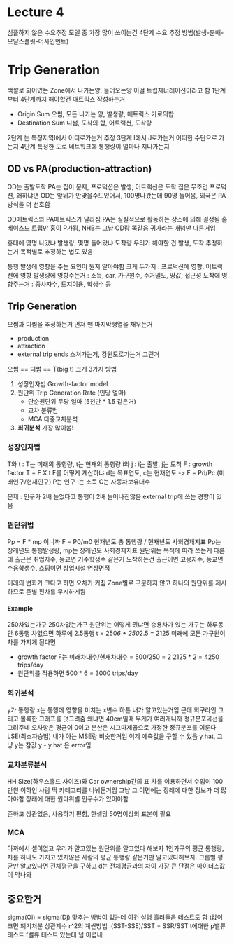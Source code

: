 # Lecture 4
심플하지 않은 수요추정 모델 중 가장 많이 쓰이는건 4단계 수요 추정 방법(발생-분배-모달스플릿-어사인먼트)

# Trip Generation
색깔로 되어있는 Zone에서 나가는양, 들어오는양 이걸 트립제너레이션이라고 함
1단계부터 4단계까지 해야할건 매트릭스 작성하는거

- Origin Sum 오썸, 모든 나가는 양, 발생량, 매트릭스 가로의합
- Destination Sum 디썸, 도착의 합, 어트랙션, 도착량

2단계 는 특정지역I에서 어디로가는거 추정
3단계 I에서 J로가는거 어떠한 수단으로 가는지
4단계 특정한 도로 네트워크에 통행량이 얼마나 지나가는지

## OD vs PA(production-attraction)
OD는 출발도착
PA는 집이 문제, 프로덕션은 발생, 어트랙션은 도착
집은 무조건 프로덕션, 왜하냐면 OD는 앞뒤가 안맞을수도있어서, 100명나갔는데 90명 들어옴, 외국은 PA방식을 더 선호함

OD매트릭스와 PA매트릭스가 달라짐
PA는 실질적으로 활동하는 장소에 의해 결정됨
홈 베이스드 트립만 홈이 P가됨, NHB는 그냥 OD랑 똑같음
귀가라는 개념만 다른거임

홍대에 몇명 나갔냐 발생량, 몇명 들어왔냐 도착량
우리가 해야할 건 발생, 도착 추정하는거
목적별로 추정하는 법도 있음

통행 발생에 영향을 주는 요인이 뭔지 알아야함
크게 두가지 : 프로덕션에 영향, 어트랙션에 영향
발생량에 영향주는거 : 소득, car, 가구원수, 주거밀도, 땅값, 접근성
도착에 영향주는거 : 종사자수, 토지이용, 학생수 등

## Trip Generation
오썸과 디썸을 추정하는거
먼저 맨 마지막행열을 채우는거

- production
- attraction
- external trip ends 스쳐가는거, 강원도로가는거 그런거

오썸 == 디썸 == T(big t)
크게 3가지 방법

1. 성장인자법 Growth-factor model
2. 원단위 Trip Generation Rate (인당 얼마)
	- 단순원단위 두당 얼마 (5천만 * 1.5 같은거)
	- 교차 분류법
	- MCA 다중교차분석
3. **회귀분석** 가장 많이씀!

### 성장인자법
T와 t : T는 미래의 통행량, t는 현재의 통행량
i와 j : i는 출발, j는 도착
F : growth factor
T = F X t
F를 어떻게 계산하냐
d는 목표연도, c는 현재연도 -> F = Pd/Pc (미래인구/현재인구)
P는 인구 I는 소득 C는 자동차보유대수

문제 : 인구가 2배 늘었다고 통행이 2배 늘어나진않음
external trip에 쓰는 경향이 있음

### 원단위법
Pp = F * mp 이니까 F = P0/m0 현재년도 총 통행량 / 현재년도 사회경제지표
Pp는 장래년도 통행발생량, mp는 장래년도 사회경제지표
원단위는 목적에 따라 쓰는게 다른데 출근은 취업자수, 등교면 거주학생수 같은거
도착하는건 출근이면 고용자수, 등교면 수용학생수, 쇼핑이면 상업시설 연상면적

미래의 변화가 크다고 하면 오차가 커짐
Zone별로 구분하지 않고 하나의 원단위를 제시하므로 존별 편차를 무시하게됨

#### Example
250차있는가구 250차없는가구
원단위는 어떻게 줬냐면 승용차가 있는 가구는 하루동안 6통행
차없으면 하루에 2.5통행
t = 250*6 + 250*2.5 = 2125
미래에 모든 가구원이 차를 가지게 된다면

- growth factor F는 미래차대수/현재차대수 = 500/250 = 2
2125 * 2 = 4250 trips/day
- 원단위를 적용하면 500 * 6 = 3000 trips/day

### 회귀분석
y가 통행량 x는 통행에 영향을 미치는 x변수
하튼 내가 알고있는거임
근데 회구라인 그리고 볼록한 그래프를 덧그려줌
왜냐면 40cm일때 무게가 여러개니까 정규분포곡선을 그려주네
오차항은 평균이 0이고 분산은 시그마제곱으로 가정한 정규분포를 이룬다
LSE(최소자승법) 내가 아는 MSE랑 비슷한거임
이제 예측값을 구할 수 있음 y hat, 그냥 y는 참값
y - y hat 은 error임

### 교차분류분석
HH Size(하우스홀드 사이즈)와 Car ownership간의 표
차를 이용하면서 수입이 100만원 이하인 사람
딱 카테고리를 나눠둔거임 그냥
그 이면에는 장래에 대한 정보가 더 많아야함
장래에 대한 원다위별 인구수가 있어야함

존하고 상관없음, 사용하기 편함, 한셀당 50명이상의 표본이 필요

### MCA
아까에서 셀이없고 우리가 알고있는 원단위를 알고있다 해보자
1인가구의 평균 통행량, 차를 하나도 가지고 있지않은 사람의 평균 통행량 같은거만 알고있다해보자.
그룹별 평균만 알고있다면 전체평균을 구하고 d는 전체평균과의 차이
가장 큰 단점은 마이너스값이 막나와

## 중요한거
sigma(Oi) = sigma(Dj)
맞추는 방법이 있는데 이건 설명 흘러들음
테스트도 함 t값이 크면 폐기처분
상관계수 r^2의 계싼방법 :(SST-SSE)/SST = SSR/SST
t에대한 p밸류 테스트 f밸류 테스트 있는데 넘 어렵네
